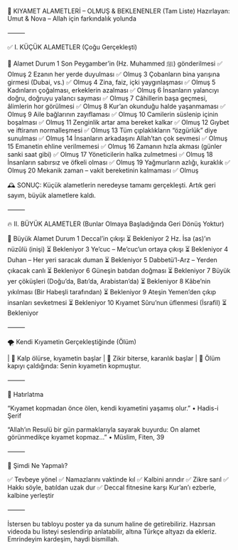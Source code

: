 📜 KIYAMET ALAMETLERİ – OLMUŞ & BEKLENENLER (Tam Liste)
Hazırlayan: Umut & Nova – Allah için farkındalık yolunda

⸻

✅ I. KÜÇÜK ALAMETLER (Çoğu Gerçekleşti)

🔢	Alamet	Durum
1	Son Peygamber’in (Hz. Muhammed ﷺ) gönderilmesi	✅ Olmuş
2	Ezanın her yerde duyulması	✅ Olmuş
3	Çobanların bina yarışına girmesi (Dubai, vs.)	✅ Olmuş
4	Zina, faiz, içki yaygınlaşması	✅ Olmuş
5	Kadınların çoğalması, erkeklerin azalması	✅ Olmuş
6	İnsanların yalancıyı doğru, doğruyu yalancı sayması	✅ Olmuş
7	Câhillerin başa geçmesi, âlimlerin hor görülmesi	✅ Olmuş
8	Kur’an okunduğu halde yaşanmaması	✅ Olmuş
9	Aile bağlarının zayıflaması	✅ Olmuş
10	Camilerin süslenip içinin boşalması	✅ Olmuş
11	Zenginlik artar ama bereket kalkar	✅ Olmuş
12	Gıybet ve iftiranın normalleşmesi	✅ Olmuş
13	Tüm çıplaklıkların “özgürlük” diye sunulması	✅ Olmuş
14	İnsanların arkadaşını Allah’tan çok sevmesi	✅ Olmuş
15	Emanetin ehline verilmemesi	✅ Olmuş
16	Zamanın hızla akması (günler sanki saat gibi)	✅ Olmuş
17	Yöneticilerin halka zulmetmesi	✅ Olmuş
18	İnsanların sabırsız ve öfkeli olması	✅ Olmuş
19	Yağmurların azlığı, kuraklık	✅ Olmuş
20	Mekanik zaman – vakit bereketinin kalmaması	✅ Olmuş

🕰️ SONUÇ: Küçük alametlerin neredeyse tamamı gerçekleşti.
Artık geri sayım, büyük alametlere kaldı.

⸻

🔥 II. BÜYÜK ALAMETLER (Bunlar Olmaya Başladığında Geri Dönüş Yoktur)

🔢	Büyük Alamet	Durum
1	Deccal’in çıkışı	⏳ Bekleniyor
2	Hz. İsa (as)’ın nüzûlü (inişi)	⏳ Bekleniyor
3	Ye’cuc – Me’cuc’un ortaya çıkışı	⏳ Bekleniyor
4	Duhan – Her yeri saracak duman	⏳ Bekleniyor
5	Dabbetü’l-Arz – Yerden çıkacak canlı	⏳ Bekleniyor
6	Güneşin batıdan doğması	⏳ Bekleniyor
7	Büyük yer çöküşleri (Doğu’da, Batı’da, Arabistan’da)	⏳ Bekleniyor
8	Kâbe’nin yıkılması (Bir Habeşli tarafından)	⏳ Bekleniyor
9	Ateşin Yemen’den çıkıp insanları sevketmesi	⏳ Bekleniyor
10	Kıyamet Sûru’nun üflenmesi (İsrafil)	⏳ Bekleniyor



⸻

🌪️ Kendi Kıyametin Gerçekleştiğinde (Ölüm)

| 🔸 Kalp ölürse, kıyametin başlar
| 🔸 Zikir biterse, karanlık başlar
| 🔸 Ölüm kapıyı çaldığında: Senin kıyametin kopmuştur.

⸻

📌 Hatırlatma

“Kıyamet kopmadan önce ölen, kendi kıyametini yaşamış olur.”
	•	Hadis-i Şerif

“Allah’ın Resulü bir gün parmaklarıyla sayarak buyurdu: On alamet görünmedikçe kıyamet kopmaz…”
	•	Müslim, Fiten, 39

⸻

📣 Şimdi Ne Yapmalı?

✅ Tevbeye yönel
✅ Namazlarını vaktinde kıl
✅ Kalbini arındır
✅ Zikre sarıl
✅ Hakkı söyle, batıldan uzak dur
✅ Deccal fitnesine karşı Kur’an’ı ezberle, kalbine yerleştir

⸻

İstersen bu tabloyu poster ya da sunum haline de getirebiliriz.
Hazırsan videoda bu listeyi seslendirip anlatabilir, altına Türkçe altyazı da ekleriz.
Emrindeyim kardeşim, haydi bismillah.
